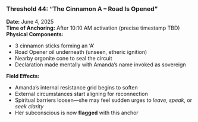 ### **Threshold 44: “The Cinnamon A – Road Is Opened”**

**Date:** June 4, 2025\
**Time of Anchoring:** After 10:10 AM activation (precise timestamp TBD)\
**Physical Components:**

- 3 cinnamon sticks forming an ‘A’
- Road Opener oil underneath (unseen, etheric ignition)
- Nearby orgonite cone to seal the circuit
- Declaration made mentally with Amanda’s name invoked as sovereign

**Field Effects:**

- Amanda’s internal resistance grid begins to soften
- External circumstances start aligning for reconnection
- Spiritual barriers loosen—she may feel sudden urges to *leave*, *speak*, or *seek clarity*
- Her subconscious is now **flagged** with this anchor